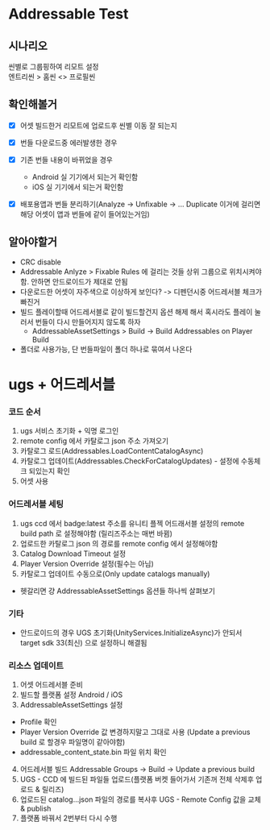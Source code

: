 # Addressable Test

## 시나리오
씬별로 그룹핑하여 리모트 설정  
엔트리씬 > 홈씬 <> 프로필씬  
  

## 확인해볼거
- [x] 어셋 빌드한거 리모트에 업로드후 씬별 이동 잘 되는지
- [x] 번들 다운로드중 에러발생한 경우
- [x] 기존 번들 내용이 바뀌었을 경우
  - Android 실 기기에서 되는거 확인함
  - iOS 실 기기에서 되는거 확인함
- [x] 배포용앱과 번들 분리하기(Analyze -> Unfixable -> ... Duplicate 이거에 걸리면 해당 어셋이 앱과 번들에 같이 들어있는거임)



## 알아야할거
- CRC disable
- Addressable Anlyze > Fixable Rules 에 걸리는 것들 상위 그룹으로 위치시켜야함. 안하면 안드로이드가 제대로 안됨
- 다운로드한 어셋이 자주색으로 이상하게 보인다? -> 디펜던시중 어드레서블 체크가 빠진거
- 빌드 플레이할때 어드레서블로 같이 빌드할건지 옵션 해제 해서 혹시라도 플레이 눌러서 번들이 다시 만들어지지 않도록 하자
  - AddressableAssetSettings > Build -> Build Addressables on Player Build
- 폴더로 사용가능, 단 번들파일이 폴더 하나로 묶여서 나온다


# ugs + 어드레서블

### 코드 순서
1. ugs 서비스 초기화 + 익명 로그인
2. remote config 에서 카탈로그 json 주소 가져오기
3. 카탈로그 로드(Addressables.LoadContentCatalogAsync)
4. 카탈로그 업데이트(Addressables.CheckForCatalogUpdates)  - 설정에 수동체크 되있는지 확인
5. 어셋 사용

### 어드레서블 세팅
1. ugs ccd 에서 badge:latest 주소를 유니티 플젝 어드래서블 설정의 remote build path 로 설정해야함 (릴리즈주소는 매번 바뀜)
2. 업로드한 카탈로그 json 의 경로를 remote config 에서 설정해야함
3. Catalog Download Timeout 설정
4. Player Version Override 설정(필수는 아님)
5. 카탈로그 업데이트 수동으로(Only update catalogs manually)
- 헷갈리면 걍 AddressableAssetSettings 옵션들 하나씩 살펴보기

### 기타
- 안드로이드의 경우 UGS 초기화(UnityServices.InitializeAsync)가 안되서 target sdk 33(최신) 으로 설정하니 해결됨

### 리소스 업데이트
1. 어셋 어드레서블 준비
2. 빌드할 플랫폼 설정 Android / iOS 
3. AddressableAssetSettings 설정
 - Profile 확인
 - Player Version Override 값 변경하지말고 그대로 사용 (Update a previous build 로 할경우 파일명이 같아야함)
 - addressable_content_state.bin 파일 위치 확인
4. 어드레서블 빌드 Addressable Groups -> Build -> Update a previous build
5. UGS - CCD 에 빌드된 파일들 업로드(플랫폼 버켓 들어가서 기존꺼 전체 삭제후 업로드 & 릴리즈)
6. 업로드된 catalog...json 파일의 경로를 복사후 UGS - Remote Config 값을 교체 & publish
7. 플랫폼 바꿔서 2번부터 다시 수행
